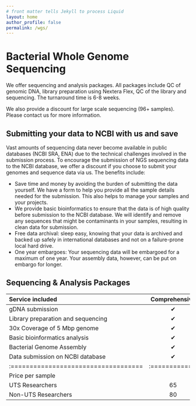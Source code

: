 ```yaml
---
# front matter tells Jekyll to process Liquid
layout: home
author_profile: false
permalink: /wgs/
---
```

<h1> Bacterial Whole Genome Sequencing </h1>

We offer sequencing and analysis packages. All packages include QC of genomic DNA, library preparation using Nextera Flex, QC of the library and sequencing. The turnaround time is 6-8 weeks.

We also provide a discount for large scale sequencing (96+ samples). Please contact us for more information.

## Submitting your data to NCBI with us and save

Vast amounts of sequencing data never become available in public databases (NCBI SRA, ENA) due to the technical challenges involved in the submission process. To encourage the submission of NGS sequencing data to the NCBI database, we offer a discount if you choose to submit your genomes and sequence data via us. The benefits include:

- Save time and money by avoiding the burden of submitting the data yourself. We have a form to help you provide all the sample details needed for the submission. This also helps to manage your samples and your projects.
- We provide basic bioinformatics to ensure that the data is of high quality before submission to the NCBI database. We will identify and remove any sequences that might be contaminants in your samples, resulting in clean data for submission.
- Free data archival: sleep easy, knowing that your data is archived and backed up safely in international databases and not on a failure-prone local hard drive.
- One year embargoes: Your sequencing data will be embargoed for a maximum of one year. Your assembly data, however, can be put on embargo for longer.

## Sequencing & Analysis Packages


| Service included                   |Comprehensive | Assembly | Basic  |
|:-----------------------------------|:------------:|:--------:|:------:|
|gDNA submission                     |       ✔︎      |     ✔︎    |    ✔︎   |
|Library preparation and sequencing  |       ✔︎      |     ✔︎    |    ✔︎   |
|30x Coverage of 5 Mbp genome        |       ✔︎      |     ✔︎    |    ✔︎   |
|Basic bioinformatics analysis       |       ✔︎      |     ✔︎    |        |
|Bacterial Genome Assembly           |       ✔︎      |     ✔︎    |        |
|Data submission on NCBI database    |       ✔︎      |          |        |
|:===================================|:============:|:========:|:======:|
|Price per sample                                                       |
|UTS Researchers                     |       65     |    90    |   80   |
|Non-UTS Researchers                 |       80     |   110    |   100  |

